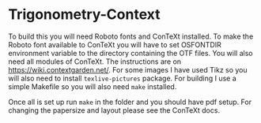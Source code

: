 # Trigonometry-Context

To build this you will need Roboto fonts and ConTeXt installed. To make the Roboto font
available to ConTeXt you will have to set OSFONTDIR environment variable to the
directory containing the OTF files. You will also need all modules of ConTeXt. The
instructions are on https://wiki.contextgarden.net/. For some images I have used Tikz
so you will also need to install `texlive-pictures` package. For building I use a
simple Makefile so you will also need `make` installed.

Once all is set up run `make` in the folder and you should have pdf setup. For changing
the papersize and layout please see the ConTeXt docs.
